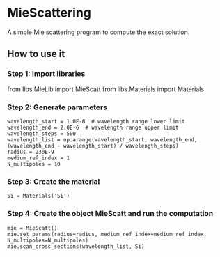 # MieScattering
A simple Mie scattering program to compute the exact solution.


## How to use it

### Step 1: Import libraries 

from libs.MieLib import MieScatt
from libs.Materials import Materials

### Step 2: Generate parameters

`wavelength_start = 1.0E-6  # wavelength range lower limit`  
`wavelength_end = 2.0E-6  # wavelength range upper limit`  
`wavelength_steps = 500`  
`wavelength_list = np.arange(wavelength_start, wavelength_end,
                                (wavelength_end - wavelength_start) / wavelength_steps)`  
`radius = 230E-9`   
`medium_ref_index = 1`  
`N_multipoles = 10`  

### Step 3: Create the material

`Si = Materials('Si')`

### Step 4: Create the object MieScatt and run the computation

`mie = MieScatt()`  
`mie.set_params(radius=radius, medium_ref_index=medium_ref_index, N_multipoles=N_multipoles)`  
`mie.scan_cross_sections(wavelength_list, Si)` 